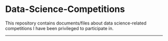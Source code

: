 # Data-Science-Competitions
This repository contains documents/files about data science-related competitions I have been privileged to participate in.

---
